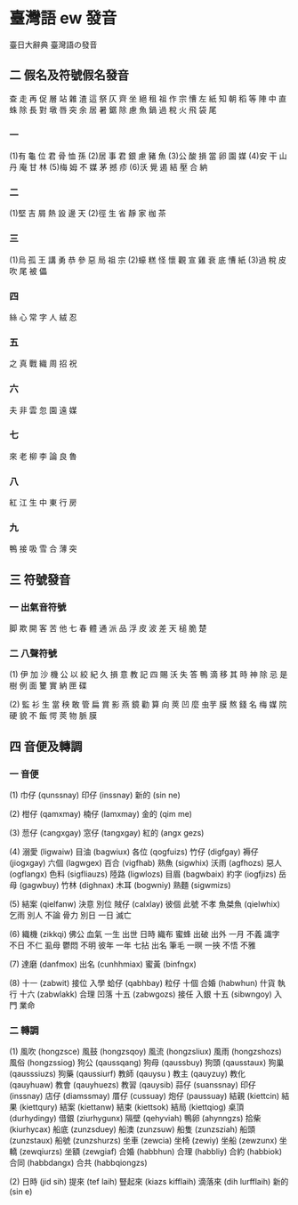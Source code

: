 # 臺灣語 ew 發音

臺日大辭典 臺灣語の發音

## 二 假名及符號假名發音

查 走 再 促 層 站 雜
渣 這 祭 仄 齊 坐 絕
租 祖 作 宗 慒 左 紙
知 朝 稻 等 陣 中 直
蛛 除 長 對 墩 唇 突
余 居 暑 鋸 除 慮 魚
鍋 過 稅 火 飛 袋 尾

### 一

(1)有 龜 位 君 骨 恤 孫
(2)居 事 君 銀 慮 豬 魚
(3)公 酸 損 當 卵 園 媒
(4)安 干 山 丹 庵 甘 林
(5)梅 姆 不 媒 茅 撼 疹
(6)沃 覺 遏 結 壓 合 納

### 二

(1)堅 吉 屑 熱 設 邊 天
(2)徑 生 省 靜 家 枷 茶

### 三

(1)烏 孤 王 講 勇 恭 參 惡 局 祖 宗
(2)蠔 糕 怪 懷 觀 宣 雞 衰 底 慒 紙
(3)過 稅 皮 吹 尾 被 儡

### 四

絲 心 常 字 人 絨 忍

### 五

之 真 戰 織 周 招 祝

### 六

夫 非 雲 忽 園 遠 媒

### 七

來 老 柳 李 論 良 魯

### 八

紅 江 生 中 東 行 房

### 九

鴨 接 吸 雪 合 薄 突

## 三 符號發音

### 一 出氣音符號

脚 欺 開 客 苦
他 七 春 體 通
派 品 浮 皮 波
差 天 槌 脆 楚

### 二 八聲符號

(1)
伊 加 沙 機 公
以 絞 紀 久 損
意 教 記 四 賜
沃 失 答 鴨 滴
移 其 時 神 除
忌 是 樹 例 面
籰 實 納 匣 碟

(2)
監 衫 生 當 秧
敢 管 扁 賞 影
燕 鏡 勸 算 向
莢 凹 麼 虫芋 膜
熬 錢 名 梅 媒
院 硬 貌 不 飯
愕 莢 物 脈 膜

## 四 音便及轉調

### 一 音便

(1)
巾仔 (qunssnay) 印仔 (inssnay) 新的 (sin ne)

(2)
柑仔 (qamxmay) 楠仔 (lamxmay) 金的 (qim me)

(3)
䓤仔 (cangxgay) 窓仔 (tangxgay) 紅的 (angx gezs)

(4)
溺愛 (ligwaiw) 目油 (bagwiux) 各位 (qogfuizs)
竹仔 (digfgay) 褥仔 (jiogxgay) 六個 (lagwgex)
百合 (vigfhab) 熟魚 (sigwhix) 沃雨 (agfhozs)
惡人 (ogflangx) 色料 (sigfliauzs) 陸路 (ligwlozs)
目眉 (bagwbaix) 約字 (iogfjizs) 岳母 (gagwbuy)
竹林 (dighnax) 木耳 (bogwniy) 熟麵 (sigwmizs)

(5)
結案 (qielfanw) 決意 別位
賊仔 (calxlay) 彼個 此號
不孝 魚桀魚 (qielwhix) 乞雨
別人 不論 骨力
別日 一日 滅亡

(6)
織機 (zikkqi) 佛公 血氣
一生 出世 日時
織布 蜜蜂 出破
出外 一月 不義
識字 不日 不仁
虱母 鬱悶 不明
彼年 一年 七拈
出名 筆毛 一暝
一挾 不悟 不雅

(7)
達磨 (danfmox) 出名 (cunhhmiax) 蜜黃 (binfngx)

(8)
十一 (zabwit) 接位 入學
蛤仔 (qabhbay) 粒仔 十個
合婚 (habwhun) 什貨 執行
十六 (zabwlakk) 合理 凹落
十五 (zabwgozs) 接任 入銀
十五 (sibwngoy) 入門 業命

### 二 轉調

(1)
風吹 (hongzsce) 風鼓 (hongzsqoy) 風流 (hongzsliux) 風雨 (hongzshozs) 風俗 (hongzssiog)
狗公 (qaussqang) 狗母 (qaussbuy) 狗頭 (qausstaux) 狗巢 (qausssiuzs) 狗藥 (qaussiurf)
教師 (qauysu ) 教主 (qauyzuy) 教化 (qauyhuaw) 教會 (qauyhuezs) 教習 (qauysib)
蒜仔 (suanssnay) 印仔 (inssnay) 店仔 (diamssmay) 厝仔 (cussuay) 炮仔 (paussuay)
結親 (kiettcin) 結果 (kiettqury) 結案 (kiettanw) 結束 (kiettsok) 結局 (kiettqiog)
桌頂 (durhydingy) 借銀 (ziurhygunx) 隔壁 (qehyviah) 鴨卵 (ahynngzs) 拾柴 (kiurhycax)
船底 (zunzsduey) 船澳 (zunzsuw) 船隻 (zunzsziah) 船頭 (zunzstaux) 船號 (zunzshurzs)
坐車 (zewcia) 坐椅 (zewiy) 坐船 (zewzunx) 坐轎 (zewqiurzs) 坐額 (zewgiaf)
合婚 (habbhun) 合理 (habbliy) 合約 (habbiok) 合同 (habbdangx) 合共 (habbqiongzs)

(2)
日時 (jid sih) 提來 (tef laih) 豎起來 (kiazs kifflaih) 滴落來 (dih lurfflaih) 新的 (sin e)
